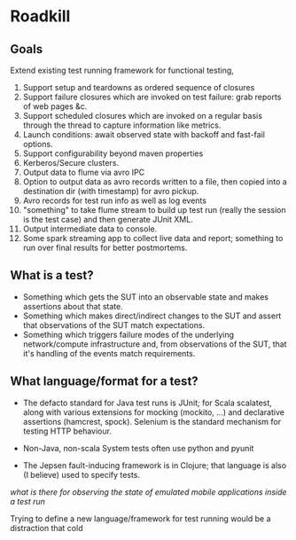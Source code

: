 <!---
  Licensed under the Apache License, Version 2.0 (the "License");
  you may not use this file except in compliance with the License.
  You may obtain a copy of the License at
  
   http://www.apache.org/licenses/LICENSE-2.0
  
  Unless required by applicable law or agreed to in writing, software
  distributed under the License is distributed on an "AS IS" BASIS,
  WITHOUT WARRANTIES OR CONDITIONS OF ANY KIND, either express or implied.
  See the License for the specific language governing permissions and
  limitations under the License. See accompanying LICENSE file.
-->

# Roadkill


## Goals

Extend existing test running framework for functional testing, 


1. Support setup and teardowns as ordered sequence of closures
1. Support failure closures which are invoked on test failure:
grab reports of web pages &c.
1. Support scheduled closures which are invoked on a regular
basis through the thread to capture information like metrics.
1. Launch conditions: await observed state with backoff and fast-fail options.
1. Support configurability beyond maven properties
1. Kerberos/Secure clusters.
1. Output data to flume via avro IPC
1. Option to output data as avro records written to a file, then
 copied into a destination dir (with timestamp) for avro pickup.
1. Avro records for test run info as well as log events
1. "something" to take flume stream to build up test run
  (really the session is the test case) and then generate JUnit XML.
1. Output intermediate data to console.
1. Some spark streaming app to collect live data and report; something
to run over final results for better postmortems.

## What is a test?

* Something which gets the SUT into an observable state and makes
assertions about that state.
* Something which makes direct/indirect changes to the SUT and 
assert that observations of the SUT match expectations.
* Something which triggers failure modes of the underlying network/compute
infrastructure and, from observations of the SUT, that it's handling
of the events match requirements.


## What language/format for a test?

* The defacto standard for Java test runs is JUnit; for Scala scalatest,
along with various extensions for mocking (mockito, ...) and declarative
assertions (hamcrest, spock). Selenium is the standard mechanism for
testing HTTP behaviour. 

* Non-Java, non-scala System tests often use python and pyunit

* The Jepsen fault-inducing framework is in Clojure; that language
is also (I believe) used to specify tests.


*what is there for observing the state of emulated mobile applications
inside a test run*

Trying to define a new language/framework for test running would
be a distraction that cold 
